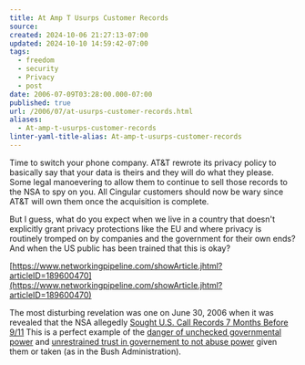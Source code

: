 ```yaml
---
title: At Amp T Usurps Customer Records
source: 
created: 2024-10-06 21:27:13-07:00
updated: 2024-10-10 14:59:42-07:00
tags:
  - freedom
  - security
  - Privacy
  - post
date: 2006-07-09T03:28:00.000-07:00
published: true
url: /2006/07/at-usurps-customer-records.html
aliases:
  - At-amp-t-usurps-customer-records
linter-yaml-title-alias: At-amp-t-usurps-customer-records
---
```



Time to switch your phone company. AT&T rewrote its privacy policy to basically say that your data is theirs and they will do what they please. Some legal manoevering to allow them to continue to sell those records to the NSA to spy on you. All Cingular customers should now be wary since AT&T will own them once the acquisition is complete.  
  
But I guess, what do you expect when we live in a country that doesn't explicitly grant privacy protections like the EU and where privacy is routinely tromped on by companies and the government for their own ends? And when the US public has been trained that this is okay?  
  
[https://www.networkingpipeline.com/showArticle.jhtml?articleID=189600470](https://www.networkingpipeline.com/showArticle.jhtml?articleID=189600470)  
  
The most disturbing revelation was one on June 30, 2006 when it was revealed that the NSA allegedly [Sought U.S. Call Records 7 Months Before 9/11](https://www.bloomberg.com/apps/news?pid=20601087&sid=abIV0cO64zJE&refer=) This is a perfect example of the [danger of unchecked governmental power](/archives/2006/06/the_tyranny_of.html) and [unrestrained trust in governement to not abuse power](/archives/2006/06/if_you_are_not.html) given them or taken (as in the Bush Administration).